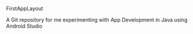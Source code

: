 FirstAppLayout


A Git repository for me experimenting with App Development in Java using Android Studio